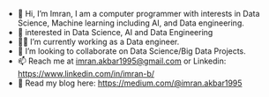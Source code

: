 - 👋 Hi, I’m Imran, I am a computer programmer with interests in Data Science, Machine learning including AI, and Data engineering.
- 👀 interested in Data Science, AI and Data Engineering
- 👨‍💻 I’m currently working as a Data engineer.
- 💞️ I’m looking to collaborate on Data Science/Big Data Projects.
- 📫 Reach me at imran.akbar1995@gmail.com or Linkedin: https://www.linkedin.com/in/imran-b/
- 📝 Read my blog here: https://medium.com/@imran.akbar1995
